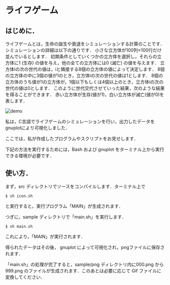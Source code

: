 # ライフゲーム

## はじめに．

ライフゲームとは，生命の誕生や衰退をシミュレーションする計算のことです．
シミュレーションの詳細は以下の通りです．
小さな立方体が100列×100行だけ並んでいるとします．
初期条件としていくつかの立方体を選択し，それらの立方体に1 (生存) の値を与え，他の全ての立方体には0 (滅亡) の値を与えます．
立方体iの次の世代の値は，iと隣接する8個の立方体の値によって決定します．
8個の立方体の中に3個の値が1のとき，立方体iの次の世代の値は1とします．
8個の立方体のうち値が1の立方体が，1個以下もしくは4個以上のとき，立方体iの次の世代の値は0とします．
このように世代交代させていった結果，次のような結果を得ることができます．
赤い立方体が生存(値が1)，白い立方体が滅亡(値が0)を表します．

![demo](https://raw.github.com/wiki/KazuhisaMiyazawa/LifeGame/images/movie.gif)

私は，C言語でライフゲームのシミュレーションを行い，出力したデータをgnuplotにより可視化しました．

ここでは，私が作成したプログラムやスクリプトをお見せします．

下記の方法を実行するためには，Bash および gnuplot をターミナル上から実行できる環境が必要です．



## 使い方．

まず，src ディレクトリでソースをコンパイルします．ターミナル上で

```shell
$ sh icon.sh	
```

 と実行すると，実行プログラム「MAIN」が生成されます．

つぎに，sample ディレクトリで「main.sh」を実行します．

```shell
$ sh main.sh
```

これにより，「MAIN」が実行されます．

得られたデータはその後， gnuplot によって可視化され，pngファイルに保存されます．

「main.sh」の処理が完了すると，sample/png ディレクトリ内に000.png から999.png のファイルが生成されます．このあとは必要に応じて Gif ファイルに変換してください．

